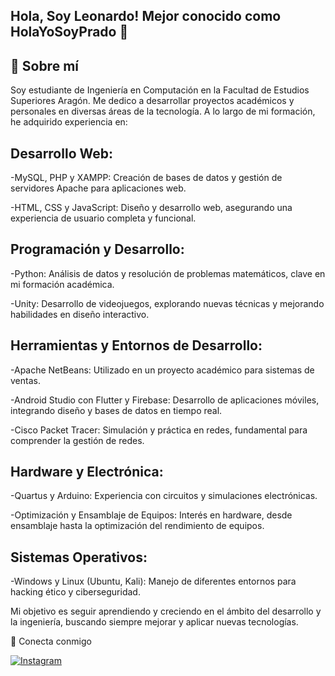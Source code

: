 ## Hola, Soy Leonardo! Mejor conocido como HolaYoSoyPrado 👋

## 🚀 Sobre mí
Soy estudiante de Ingeniería en Computación en la Facultad de Estudios Superiores Aragón. Me dedico a desarrollar proyectos académicos y personales en diversas áreas de la tecnología. A lo largo de mi formación, he adquirido experiencia en:

## Desarrollo Web:

-MySQL, PHP y XAMPP: Creación de bases de datos y gestión de servidores Apache para aplicaciones web. 

-HTML, CSS y JavaScript: Diseño y desarrollo web, asegurando una experiencia de usuario completa y funcional.

## Programación y Desarrollo:

-Python: Análisis de datos y resolución de problemas matemáticos, clave en mi formación académica.

-Unity: Desarrollo de videojuegos, explorando nuevas técnicas y mejorando habilidades en diseño interactivo.

## Herramientas y Entornos de Desarrollo:

-Apache NetBeans: Utilizado en un proyecto académico para sistemas de ventas.

-Android Studio con Flutter y Firebase: Desarrollo de aplicaciones móviles, integrando diseño y bases de datos en tiempo real.

-Cisco Packet Tracer: Simulación y práctica en redes, fundamental para comprender la gestión de redes.

## Hardware y Electrónica:

-Quartus y Arduino: Experiencia con circuitos y simulaciones electrónicas.

-Optimización y Ensamblaje de Equipos: Interés en hardware, desde ensamblaje hasta la optimización del rendimiento de equipos.

## Sistemas Operativos:

-Windows y Linux (Ubuntu, Kali): Manejo de diferentes entornos para hacking ético y ciberseguridad.

Mi objetivo es seguir aprendiendo y creciendo en el ámbito del desarrollo y la ingeniería, buscando siempre mejorar y aplicar nuevas tecnologías.

🔗 Conecta conmigo
<p align="left"> <a href="https://www.instagram.com/holayosoyprado/" target="_blank"> <img alt="Instagram" src="https://img.shields.io/badge/Instagram-%23E4405F.svg?&style=for-the-badge&logo=Instagram&logoColor=white"/> </a> </p>
